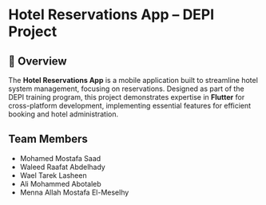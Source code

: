 # Hotel Reservations App – DEPI Project  

## 📌 Overview  
The **Hotel Reservations App** is a mobile application built to streamline hotel system management, focusing on reservations. Designed as part of the DEPI training program, this project demonstrates expertise in **Flutter** for cross-platform development, implementing essential features for efficient booking and hotel administration.  

## Team Members  
- Mohamed Mostafa Saad  
- Waleed Raafat Abdelhady  
- Wael Tarek Lasheen  
- Ali Mohammed Abotaleb
- Menna Allah Mostafa El-Meselhy
